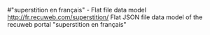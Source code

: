 #"superstition en français" - Flat file data model
http://fr.recuweb.com/superstition/
Flat JSON file data model of the recuweb portal "superstition en français"
